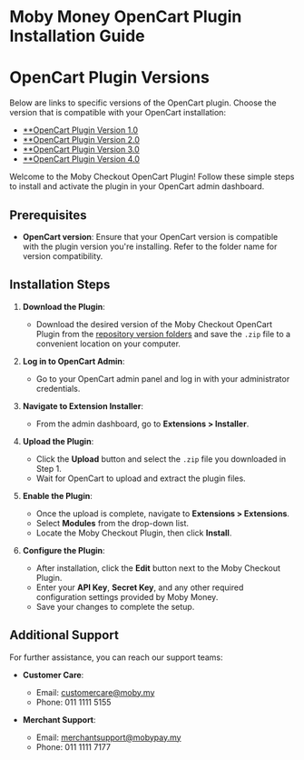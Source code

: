 # Moby Money OpenCart Plugin Installation Guide

# OpenCart Plugin Versions

Below are links to specific versions of the OpenCart plugin. Choose the version that is compatible with your OpenCart installation:

- [**OpenCart Plugin Version 1.0](https://raw.githubusercontent.com/MobyPayTech/moby-plugins/main/opencart/v1.0/mobypay.ocmod.zip)
- [**OpenCart Plugin Version 2.0](https://raw.githubusercontent.com/MobyPayTech/moby-plugins/main/opencart/v2.0/mobypay.ocmod.zip)
- [**OpenCart Plugin Version 3.0](https://raw.githubusercontent.com/MobyPayTech/moby-plugins/main/opencart/v3.0/mobypay.ocmod.zip)
- [**OpenCart Plugin Version 4.0](https://raw.githubusercontent.com/MobyPayTech/moby-plugins/main/opencart/v4.0/mobypay.ocmod.zip)

Welcome to the Moby Checkout OpenCart Plugin! Follow these simple steps to install and activate the plugin in your OpenCart admin dashboard.

## Prerequisites
- **OpenCart version**: Ensure that your OpenCart version is compatible with the plugin version you're installing. Refer to the folder name for version compatibility.

## Installation Steps

1. **Download the Plugin**:
   - Download the desired version of the Moby Checkout OpenCart Plugin from the [repository version folders](../README.md) and save the `.zip` file to a convenient location on your computer.

2. **Log in to OpenCart Admin**:
   - Go to your OpenCart admin panel and log in with your administrator credentials.

3. **Navigate to Extension Installer**:
   - From the admin dashboard, go to **Extensions > Installer**.

4. **Upload the Plugin**:
   - Click the **Upload** button and select the `.zip` file you downloaded in Step 1.
   - Wait for OpenCart to upload and extract the plugin files.

5. **Enable the Plugin**:
   - Once the upload is complete, navigate to **Extensions > Extensions**.
   - Select **Modules** from the drop-down list.
   - Locate the Moby Checkout Plugin, then click **Install**.

6. **Configure the Plugin**:
   - After installation, click the **Edit** button next to the Moby Checkout Plugin.
   - Enter your **API Key**, **Secret Key**, and any other required configuration settings provided by Moby Money.
   - Save your changes to complete the setup.

## Additional Support

For further assistance, you can reach our support teams:

- **Customer Care**:  
  - Email: [customercare@moby.my](mailto:customercare@moby.my)  
  - Phone: 011 1111 5155

- **Merchant Support**:  
  - Email: [merchantsupport@mobypay.my](mailto:merchantsupport@mobypay.my)  
  - Phone: 011 1111 7177